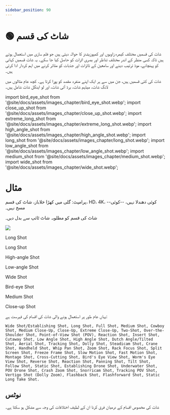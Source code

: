 ```yaml
---
sidebar_position: 90
---
```

# 🟢 شاٹ کی قسم
شاٹ کی قسمیں مختلف کیمرہ زاویوں اور کمپوزیشنز کا حوالہ دیتی ہیں جو فلم سازی میں استعمال ہوتے ہیں تاکہ کسی منظر کے اندر مختلف تناظر اور بصری اثرات کو حاصل کیا جا سکے۔ یہ شاٹ قسمیں کہانی کو پہنچانے، موڈ ترتیب دینے اور سامعین کے تاثرات اور جذبات کو متاثر کرنے میں اہم کردار ادا کرتی ہیں۔

شاٹ کی کئی قسمیں ہیں، جن میں سے ہر ایک اپنے منفرد مقصد کو پورا کرتا ہے۔ کچھ عام مثالوں میں لانگ شاٹ، میڈیم شاٹ، برڈ آئی شاٹ، اور لو اینگل شاٹ شامل ہیں۔

import bird_eye_shot from '@site/docs/assets/images_chapter/bird_eye_shot.webp';
import close_up_shot from '@site/docs/assets/images_chapter/close_up_shot.webp';
import extreme_long_shot from '@site/docs/assets/images_chapter/extreme_long_shot.webp';
import high_angle_shot from '@site/docs/assets/images_chapter/high_angle_shot.webp';
import long_shot from '@site/docs/assets/images_chapter/long_shot.webp';
import low_angle_shot from '@site/docs/assets/images_chapter/low_angle_shot.webp';
import medium_shot from '@site/docs/assets/images_chapter/medium_shot.webp';
import wide_shot from '@site/docs/assets/images_chapter/wide_shot.webp';

# مثال

پرامپٹ: گلی میں کھڑا خلاباز، شاٹ کی قسم، HD، 4K، --کوئی دھندلا نہیں، --کوئی مسخ نہیں۔

شاٹ کی قسم کو مطلوبہ شاٹ ٹائپ سے بدل دیں۔

<div>
  <div style={{ display: 'flex', justifyContent: 'center', marginBottom: '40px' }}>
    <div style={{ textAlign: 'center' }}>
      <img src={extreme_long_shot} style={{ width: '250px' }}/>
      <p>Long Shot</p>
    </div>
    <div style={{ textAlign: 'center' }}>
      <LazyLoadImage src={long_shot} style={{ width: '250px' }} />
      <p>Long Shot</p>
    </div>
    <div style={{ textAlign: 'center' }}>
      <LazyLoadImage src={high_angle_shot} style={{ width: '250px' }} />
      <p>High-angle Shot</p>
    </div>
    <div style={{ textAlign: 'center' }}>
      <LazyLoadImage src={low_angle_shot} style={{ width: '250px' }} />
      <p>Low-angle Shot</p>
    </div>
  </div>
  <div style={{ display: 'flex', justifyContent: 'center' }}>
    <div style={{ textAlign: 'center' }}>
      <LazyLoadImage src={wide_shot} style={{ width: '250px' }} />
      <p>Wide Shot</p>
    </div>
    <div style={{ textAlign: 'center' }}>
      <LazyLoadImage src={bird_eye_shot} style={{ width: '250px' }} />
      <p>Bird-eye Shot</p>
    </div>
    <div style={{ textAlign: 'center' }}>
      <LazyLoadImage src={medium_shot} style={{ width: '250px' }} />
      <p>Medium Shot</p>
    </div>
    <div style={{ textAlign: 'center' }}>
      <LazyLoadImage src={close_up_shot} style={{ width: '250px' }} />
      <p>Close-up Shot</p>
    </div>
  </div>
</div>



یہاں عام طور پر استعمال ہونے والی شاٹ کی اقسام کی فہرست ہے:
```text
Wide Shot/Establishing Shot, Long Shot, Full Shot, Medium Shot, Cowboy Shot, Medium Close-Up, Close-Up, Extreme Close-Up, Two-Shot, Over-the-Shoulder Shot, Point-of-View Shot (POV), Reaction Shot, Insert Shot, Cutaway Shot, Low Angle Shot, High Angle Shot, Dutch Angle/Tilted Shot, Aerial Shot, Tracking Shot, Dolly Shot, Steadicam Shot, Crane Shot, Handheld Shot, Whip Pan Shot, Zoom Shot, Rack Focus Shot, Split Screen Shot, Freeze Frame Shot, Slow Motion Shot, Fast Motion Shot, Montage Shot, Cross-Cutting Shot, Bird's Eye View Shot, Worm's Eye View Shot, Reverse Shot, Reaction Shot, Panning Shot, Tilt Shot, Follow Shot, Static Shot, Establishing Drone Shot, Underwater Shot, POV Drone Shot, Crash Zoom Shot, Snorricam Shot, Tracking POV Shot, Vertigo Shot (Dolly Zoom), Flashback Shot, Flashforward Shot, Static Long Take Shot.
```

## نوٹس

شاٹ کی مخصوص اقسام کے درمیان فرق کرنا ان کے لطیف اختلافات کی وجہ سے مشکل ہو سکتا ہے۔